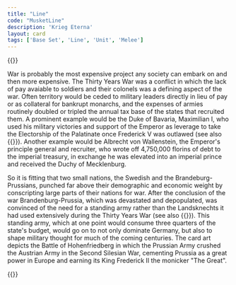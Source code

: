 ```yaml
---
title: "Line"
code: "MusketLine"
description: 'Krieg Eterna'
layout: card
tags: ['Base Set', 'Line', 'Unit', 'Melee']
---
```

{{<card-detail-page title="MusketLine" artwork="Attack of Prussian Infantry by Carl Röchling (1913)" >}}
<p>
War is probably the most expensive project any society can embark on and then more expensive. The Thirty Years War was a conflict in which the lack of pay avaiable to soldiers and their colonels was a defining aspect of the war. Often territory would be ceded to military leaders directly in lieu of pay or as collateral for bankrupt monarchs, and the expenses of armies routinely doubled or tripled the annual tax base of the states that recruited them. A prominent example would be the Duke of Bavaria, Maximilian I, who used his military victories and support of the Emperor as leverage to take the Electorship of the Palatinate once Frederick V was outlawed (see also {{<cardlink name="Winter King" code="winter-king">}}). Another example would be Albrecht von Wallenstein, the Emperor's principle general and recruiter, who wrote off 4,750,000 florins of debt to the imperial treasury, in exchange he was elevated into an imperial prince and received the Duchy of Mecklenburg.
</p>
<p>
So it is fitting that two small nations, the Swedish and the Brandeburg-Prussians, punched far above their demographic and economic weight by conscripting large parts of their nations for war. After the conclusion of the war Brandenburg-Prussia, which was devastated and depopulated, was convinced of the need for a standing army rather than the Landsknechts it had used extensively during the Thirty Years War (see also {{<cardlink name="Pike" code="landsknecht">}}). This standing army, which at one point would consume three quarters of the state's budget, would go on to not only dominate Germany, but also to shape military thought for much of the coming centuries. The card art depicts the Battle of Hohenfriedberg in which the Prussian Army crushed the Austrian Army in the Second Silesian War, cementing Prussia as a great power in Europe and earning its King Frederick II the monicker "The Great".
</p>
{{</card-detail-page>}}